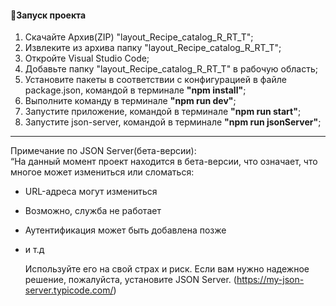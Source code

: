 #### :rocket:Запуск проекта

1. Скачайте Архив(ZIP) "layout_Recipe_catalog_R_RT_T";
2. Извлеките из архива папку "layout_Recipe_catalog_R_RT_T";
3. Откройте Visual Studio Code;
4. Добавьте папку "layout_Recipe_catalog_R_RT_T" в рабочую область;
5. Установите пакеты в соответствии с конфигурацией в файле package.json, командой в терминале **"npm install"**;
6. Выполните команду в терминале **"npm run dev"**;  
7. Запустите приложение, командой в терминале **"npm run start"**;
8. Запустите json-server, командой в терминале **"npm run jsonServer"**;

---
Примечание по JSON Server(бета-версии):  
“На данный момент проект находится в бета-версии, что означает, что многое может измениться или сломаться:
- URL-адреса могут измениться
- Возможно, служба не работает
- Аутентификация может быть добавлена позже
- и т.д

  Используйте его на свой страх и риск. Если вам нужно надежное решение, пожалуйста, установите JSON Server. (https://my-json-server.typicode.com/)
